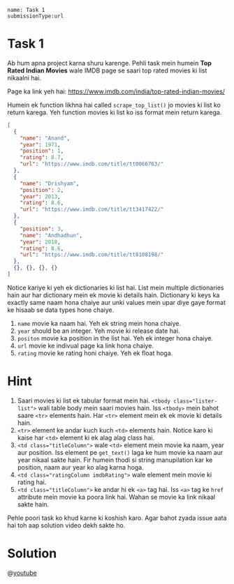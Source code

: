 ```ngMeta
name: Task 1
submissionType:url
```

# Task 1

Ab hum apna project karna shuru karenge. Pehli task mein humein **Top Rated Indian Movies** wale IMDB page se saari top rated movies ki list nikaalni hai.

Page ka link yeh hai: https://www.imdb.com/india/top-rated-indian-movies/

Humein ek function likhna hai called `scrape_top_list()` jo movies ki list ko return karega. Yeh function movies ki list ko iss format mein return karega.

```json
[
  {
    "name": "Anand",
    "year": 1971,
    "position": 1,
    "rating": 8.7,
    "url": "https://www.imdb.com/title/tt0066763/"
  },
  {
    "name": "Drishyam",
    "position": 2,
    "year": 2013,
    "rating": 8.6,
    "url": "https://www.imdb.com/title/tt3417422/"
  },
  {
    "position": 3,
    "name": "Andhadhun",
    "year": 2018,
    "rating": 8.6,
    "url": "https://www.imdb.com/title/tt8108198/"
  },
  {}, {}, {}, {}
]
```

Notice kariye ki yeh ek dictionaries ki list hai. List mein multiple dictionaries hain aur har dictionary mein ek movie ki details hain. Dictionary ki keys ka exactly same naam hona chaiye aur unki values mein upar diye gaye format ke hisaab se data types hone chaiye.

1. `name` movie ka naam hai. Yeh ek string mein hona chaiye.
2. `year` should be an integer. Yeh movie ki release date hai.
2. `positon` movie ka position in the list hai. Yeh ek integer hona chaiye.
3. `url` movie ke indivual page ka link hona chaiye.
4. `rating` movie ke rating honi chaiye. Yeh ek float hoga.

# Hint

1. Saari movies ki list ek tabular format mein hai. `<tbody class="lister-list">` wali table body mein saari movies hain. Iss `<tbody>` mein bahot saare `<tr>` elements hain. Har `<tr>` element mein ek ek movie ki details hain.
2. `<tr>` element ke andar kuch kuch `<td>` elements hain. Notice karo ki kaise har `<td>` element ki ek alag alag class hai.
3. `<td class="titleColumn">` wale `<td>` element mein movie ka naam, year aur position. Iss element pe `get_text()` laga ke hum movie ka naam aur year nikaal sakte hain. Fir humein thodi si string manupilation kar ke position, naam aur year ko alag karna hoga.
4. `<td class="ratingColumn imdbRating">` wale element mein movie ki rating hai.
5. `<td class="titleColumn">` ke andar hi ek `<a>` tag hai. Iss `<a>` tag ke `href` attribute mein movie ka poora link hai. Wahan se movie ka link nikaal sakte hain.

Pehle poori task ko khud karne ki koshish karo. Agar bahot zyada issue aata hai toh aap solution video dekh sakte ho.

# Solution

@[youtube](https://www.youtube.com/watch?v=PNv9cD-ene8)

